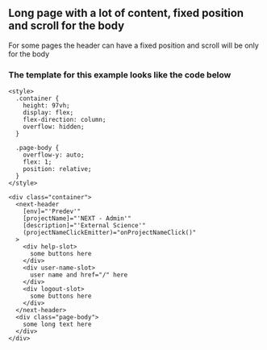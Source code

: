 ## Long page with a lot of content, fixed position and scroll for the body

For some pages the header can have a fixed position and scroll will be only for the body

### The template for this example looks like the code below

```
<style>
  .container {
    height: 97vh;
    display: flex;
    flex-direction: column;
    overflow: hidden;
  }

  .page-body {
    overflow-y: auto;
    flex: 1;
    position: relative;
  }
</style>

<div class="container">
  <next-header
    [env]="'Predev'"
    [projectName]="'NEXT - Admin'"
    [description]="'External Science'"
    (projectNameClickEmitter)="onProjectNameClick()"
  >
    <div help-slot>
      some buttons here
    </div>
    <div user-name-slot>
      user name and href="/" here
    </div>
    <div logout-slot>
      some buttons here
    </div>
  </next-header>
  <div class="page-body">
    some long text here
  </div>
</div>
```

